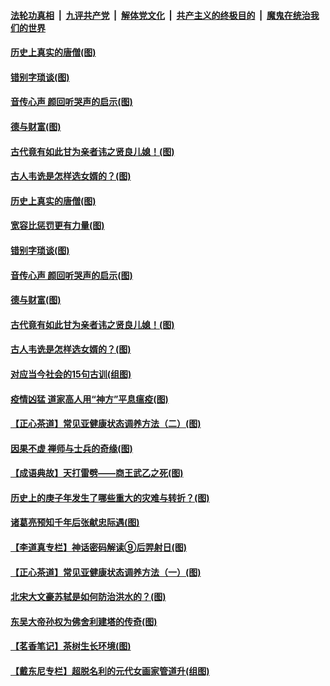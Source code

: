 

####  [法轮功真相](../../../../basic/blob/master/README.md?t=07021502) &nbsp;|&nbsp; [九评共产党](../../../../9ping.md/blob/master/README.md?t=07021502) &nbsp;|&nbsp; [解体党文化](../../../../jtdwh.md/blob/master/README.md?t=07021502)  &nbsp;|&nbsp; [共产主义的终极目的](../../../../gczydzjmd.md/blob/master/README.md?t=07021502) &nbsp;|&nbsp; [魔鬼在统治我们的世界](../../../../mgztzwmdsj.md/blob/master/README.md?t=07021502) 

#### [历史上真实的唐僧(图)](../pages/p7/938101.md?t=07021502) 

#### [错别字琐谈(图)](../pages/p7/938316.md?t=07021502) 

#### [音传心声 颜回听哭声的启示(图)](../pages/p7/938099.md?t=07021502) 

#### [德与财富(图)](../pages/p7/938218.md?t=07021502) 

#### [古代竟有如此甘为亲者讳之贤良儿媳！(图)](../pages/p7/938117.md?t=07021502) 

#### [古人韦诜是怎样选女婿的？(图)](../pages/p7/938100.md?t=07021502) 

#### [历史上真实的唐僧(图)](../pages/p7/938101.md?t=07021502) 

#### [宽容比惩罚更有力量(图)](../pages/p7/938280.md?t=07021502) 

#### [错别字琐谈(图)](../pages/p7/938316.md?t=07021502) 

#### [音传心声 颜回听哭声的启示(图)](../pages/p7/938099.md?t=07021502) 

#### [德与财富(图)](../pages/p7/938218.md?t=07021502) 

#### [古代竟有如此甘为亲者讳之贤良儿媳！(图)](../pages/p7/938117.md?t=07021502) 

#### [古人韦诜是怎样选女婿的？(图)](../pages/p7/938100.md?t=07021502) 

#### [对应当今社会的15句古训(组图)](../pages/p7/938097.md?t=07021502) 

#### [疫情凶猛 道家高人用“神方”平息瘟疫(图)](../pages/p7/938004.md?t=07021502) 

#### [【正心茶道】常见亚健康状态调养方法（二）(图)](../pages/p7/937559.md?t=07021502) 

#### [因果不虚 禅师与士兵的奇缘(图)](../pages/p7/938092.md?t=07021502) 

#### [【成语典故】天打雷劈——商王武乙之死(图)](../pages/p7/937782.md?t=07021502) 

#### [历史上的庚子年发生了哪些重大的灾难与转折？(图)](../pages/p7/937991.md?t=07021502) 

#### [诸葛亮预知千年后张献忠际遇(图)](../pages/p7/937564.md?t=07021502) 

#### [【李道真专栏】神话密码解读⑨后羿射日(图)](../pages/p7/937560.md?t=07021502) 

#### [【正心茶道】常见亚健康状态调养方法（一）(图)](../pages/p7/937556.md?t=07021502) 

#### [北宋大文豪苏轼是如何防治洪水的？(图)](../pages/p7/937874.md?t=07021502) 

#### [东吴大帝孙权为佛舍利建塔的传奇(图)](../pages/p7/937764.md?t=07021502) 

#### [【茗香笔记】茶树生长环境(图)](../pages/p7/937562.md?t=07021502) 

#### [【戴东尼专栏】超脱名利的元代女画家管道升(组图)](../pages/p7/935043.md?t=07021502) 

